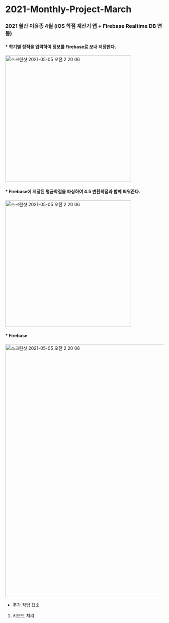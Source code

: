 # 2021-Monthly-Project-March
### 2021 월간 이윤종 4월 (iOS 학점 계산기 앱 + Firebase Realtime DB 연동)


#### * 학기별 성적을 입력하여 정보를 Firebase로 보내 저장한다.
<img width="400" alt="스크린샷 2021-05-05 오전 2 20 06" src="https://user-images.githubusercontent.com/29617557/117578005-3e2e6180-b127-11eb-869f-41cb1bd04c0f.png">

#### * Firebase에 저장된 평균학점을 파싱하여 4.5 변환학점과 함께 띄워준다.
<img width="400" alt="스크린샷 2021-05-05 오전 2 20 06" src="https://user-images.githubusercontent.com/29617557/117043892-bfad7a80-ad48-11eb-88e7-e4fb7cdc4bc0.png">

#### * Firebase
<img width="800" alt="스크린샷 2021-05-05 오전 2 20 06" src="https://user-images.githubusercontent.com/29617557/117046437-a9ed8480-ad4b-11eb-88cf-f2f90d481f81.png">


* 추가 작업 요소
1) 키보드 처리
